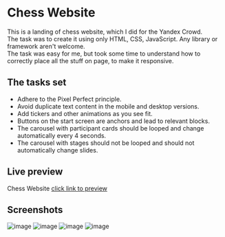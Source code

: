 # Chess Website
This is a landing of chess website, which I did for the Yandex Crowd. </br>
The task was to create it using only HTML, CSS, JavaScript. Any library or framework aren't welcome. </br>
The task was easy for me, but took some time to understand how to correctly place all the stuff on page, to make it responsive.

## The tasks set

* Adhere to the Pixel Perfect principle.
* Avoid duplicate text content in the mobile and desktop versions.
* Add tickers and other animations as you see fit.
* Buttons on the start screen are anchors and lead to relevant blocks.
* The carousel with participant cards should be looped and change automatically every 4 seconds.
* The carousel with stages should not be looped and should not automatically change slides.

## Live preview

Chess Website <a href="https://koatkoetl.github.io/Chess-website/" alt="chess website">click link to preview</a>

## Screenshots
![image](https://github.com/user-attachments/assets/21b8a6ff-a58b-4bbd-9acd-ae825ae49425) 
![image](https://github.com/user-attachments/assets/6c0c8642-1b6f-4343-90f5-d57eee641344)
![image](https://github.com/user-attachments/assets/183b810c-bc47-415b-b326-7885d5fded84)
![image](https://github.com/user-attachments/assets/e7d1ae21-8ac0-4793-ae6a-1b7bcd890be4)



